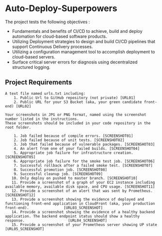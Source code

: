 # Auto-Deploy-Superpowers

The project tests the following objectives :

* Fundamentals and benefits of CI/CD to achieve, build and deploy automation for cloud-based software products.
* Utilizing Deployment strategies to design and build CI/CD pipelines that support Continuous Delivery processes.
* Utilizing a configuration management tool to accomplish deployment to cloud-based servers.
* Surface critical server errors for diagnosis using decentralized structured logging.

## Project Requirements

```
A text file named urls.txt including:
    1. Public Url to GitHub repository (not private) [URL01]
    2. Public URL for your S3 Bucket (aka, your green candidate front-end) [URL02]
    
Your screenshots in JPG or PNG format, named using the screenshot number listed in the instructions. 
These screenshots should be included in your code repository in the root folder.

    1. Job failed because of compile errors. [SCREENSHOT01]
    2. Job failed because of unit tests. [SCREENSHOT02]
    3. Job that failed because of vulnerable packages. [SCREENSHOT03]
    4. An alert from one of your failed builds. [SCREENSHOT04]
    5. Appropriate job failure for infrastructure creation. [SCREENSHOT05]
    6. Appropriate job failure for the smoke test job. [SCREENSHOT06]
    7. Successful rollback after a failed smoke test. [SCREENSHOT07]
    8. Successful promotion job. [SCREENSHOT08]
    9. Successful cleanup job. [SCREENSHOT09]
   10. Only deploy on pushed to master branch. [SCREENSHOT10]
   11. Provide a screenshot of a graph of your EC2 instance including available memory, available disk space, and CPU usage. [SCREENSHOT11]
   12. Provide a screenshot of an alert that was sent by Prometheus. [SCREENSHOT12]
   13. Provide a screenshot showing the evidence of deployed and functioning front-end application in CloudFront (aka, your production front-end).                [URL03_SCREENSHOT]
   14. Provide a screenshot showing the evidence of a healthy backend application. The backend endpoint status should show a healthy response.                    [URL04_SCREENSHOT]
   15. Provide a screenshot of your Prometheus server showing UP state [URL05_SCREENSHOT]

```
